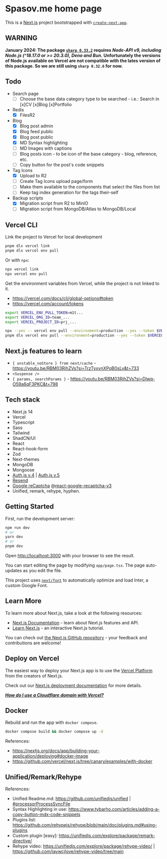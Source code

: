 # Spasov.me home page

<!-- [![Codacy Badge](https://app.codacy.com/project/badge/Grade/25a5b655a9ce437aa5867df55352e90c)](https://app.codacy.com/gh/metalevel-tech/spasov-me/dashboard?utm_source=gh&utm_medium=referral&utm_content=&utm_campaign=Badge_grade) -->

This is a [Next.js](https://nextjs.org/) project bootstrapped with [`create-next-app`](https://github.com/vercel/next.js/tree/canary/packages/create-next-app).

## WARNING

**January 2024: The package [`sharp 0.33.2`](https://www.npmjs.com/package//sharp#sharp) requires _Node-API v9, including Node.js (^18.17.0 or >= 20.3.0), Deno and Bun._ Unfortunately the versions of Node.js available on Vercel are not compatible with the lates version of this package. So we are still using `sharp 0.32.6` for now.**

## Todo

- Search page
  - [ ] Choose the base data category type to be searched - i.e.: Search in [x]CV [x]Blog [x]Portfolio

- Redis
  - [x] FilesR2

- Blog
  - [x] Blog post admin
  - [x] Blog feed public
  - [x] Blog post public
  - [x] MD Syntax highlighting
  - [ ] MD Images with captions
  - [ ] Blog posts icon - to be icon of the base category - blog, reference, etc.
  - [ ] Copy button for the post's code snippets

- Tag Icons
  - [x] Upload to R2
  - [ ] Create Tag Icons upload page/form
  - [ ] Make them available to the components that select the files from list
  - [ ] Keep tag index generation for the tags their-self

- Backup scripts
  - [x] Migration script from R2 to MinIO
  - [ ] Migration script from MongoDB/Atlas to MongoDB/Local

## Vercel CLI

Link the project to Vercel for local development

```bash
pnpm dlx vercel link
pnpm dlx vercel env pull
```

Or with `npx`:

```bash
npx vercel link
npx vercel env pull
```

Get the environment variables from Vercel, while the project is not linked to it.

- <https://vercel.com/docs/cli/global-options#token>
- <https://vercel.com/account/tokens>

```bash
export VERCEL_ENV_PULL_TOKEN=m1t...
export VERCEL_ORG_ID=team_...
export VERCEL_PROJECT_ID=prj_...

npx --yes -- vercel env pull --environment=production --yes --token $VERCEL_ENV_PULL_TOKEN .env.local
pnpm dlx vercel env pull --environment=production --yes --token $VERCEL_ENV_PULL_TOKEN .env.local
```

## Next.js features to learn

- `{ unstable_noStore } from next/cache` - <https://youtu.be/RBM03RihZVs?si=TrzTyxvnXPqB0sLy&t=733>
- `<Suspense />`
- `{ params, searchParams }` - <https://youtu.be/RBM03RihZVs?si=Dlwq-O59a6qF3PKC&t=798>

## Tech stack

- Next.js 14
- Vercel
- Typescript
- Sass
- Tailwind
- ShadCN/UI
- React
- React-hook-form
- Zod
- Next-themes
- MongoDB
- Mongoose
- [Auth.js v.4](https://authjs.dev/reference/nextjs) | [Auth.js v.5](https://authjs.dev/guides/upgrade-to-v5)
- [Resend](https://resend.com/docs/send-with-nextjs)
- [Google reCaptcha](https://www.google.com/recaptcha/admin) @[react-google-recaptcha-v3](https://www.npmjs.com/package/react-google-recaptcha-v3)
- Unified, remark, rehype, hyphen.

## Getting Started

First, run the development server:

```bash
npm run dev
# or
yarn dev
# or
pnpm dev
```

Open [http://localhost:3000](http://localhost:3000) with your browser to see the result.

You can start editing the page by modifying `app/page.tsx`. The page auto-updates as you edit the file.

This project uses [`next/font`](https://nextjs.org/docs/basic-features/font-optimization) to automatically optimize and load Inter, a custom Google Font.

## Learn More

To learn more about Next.js, take a look at the following resources:

- [Next.js Documentation](https://nextjs.org/docs) - learn about Next.js features and API.
- [Learn Next.js](https://nextjs.org/learn) - an interactive Next.js tutorial.

You can check out [the Next.js GitHub repository](https://github.com/vercel/next.js/) - your feedback and contributions are welcome!

## Deploy on Vercel

The easiest way to deploy your Next.js app is to use the [Vercel Platform](https://vercel.com/new?utm_medium=default-template&filter=next.js&utm_source=create-next-app&utm_campaign=create-next-app-readme) from the creators of Next.js.

Check out our [Next.js deployment documentation](https://nextjs.org/docs/deployment) for more details.

[**_How do I use a Cloudflare domain with Vercel?_**](https://vercel.com/guides/using-cloudflare-with-vercel)

## Docker

Rebuild and run the app with `docker compose`.

```bash
docker compose build && docker compose up -d
```

References:

- <https://nextjs.org/docs/app/building-your-application/deploying#docker-image>
- <https://github.com/vercel/next.js/tree/canary/examples/with-docker>

## Unified/Remark/Rehype

References:

- Unified Readme.md: <https://github.com/unifiedjs/unified> | [#processorProcessSyncFile](https://github.com/unifiedjs/unified#processorprocesssyncfile)
- Syntax Highlighting in use: <https://www.tybarho.com/articles/adding-a-copy-button-mdx-code-snippets>
- Plugins list: <https://github.com/rehypejs/rehype/blob/main/doc/plugins.md#using-plugins>
- Custom plugin [easy]: <https://unifiedjs.com/explore/package/remark-directive/>
- Rehype video: <https://unifiedjs.com/explore/package/rehype-video/> | <https://github.com/jaywcjlove/rehype-video/tree/main>
